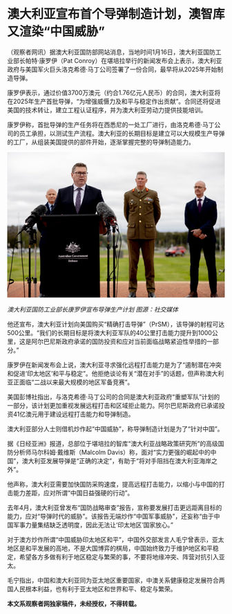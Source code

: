 # 澳大利亚宣布首个导弹制造计划，澳智库又渲染“中国威胁”

（观察者网讯）据澳大利亚国防部网站消息，当地时间1月16日，澳大利亚国防工业部长帕特·康罗伊（Pat
Conroy）在堪培拉举行的新闻发布会上表示，澳大利亚政府与美国军火巨头洛克希德·马丁公司签署了一份合同，最早将从2025年开始制造导弹。

康罗伊表示，通过价值3700万澳元（约合1.76亿元人民币）的合同，澳大利亚将在2025年生产首批导弹，“为增强威慑力及和平与稳定作出贡献”。合同还将促进美国的技术转让，建立工程认证程序，并为澳大利亚劳动力提供技能培训。

康罗伊称，首批导弹的生产任务将在西悉尼的一处工厂进行，由洛克希德·马丁公司的员工承担，以测试生产流程。澳大利亚的长期目标是建立可以大规模生产导弹的工厂，从组装美国提供的部件开始，逐渐掌握完整的导弹制造能力。

![0806e10396c3beff9afbefe05fd542fe.jpg](https://raw.githubusercontent.com/qqhsx/qqnews_image/main/2024/01/16/澳大利亚宣布首个导弹制造计划，澳智库又渲染“中国威胁”/0806e10396c3beff9afbefe05fd542fe.jpg)

 _澳大利亚国防工业部长康罗伊宣布导弹生产计划 图源：社交媒体_

他还宣布，澳大利亚计划向美国购买“精确打击导弹”（PrSM），该导弹的射程可达500公里。“我们的长期目标是将澳大利亚军队的40公里打击能力提升到1000公里，这是阿尔巴尼斯政府承诺的国防投资和应对当前面临战略紧迫性举措的一部分。”

康罗伊在新闻发布会上说，澳大利亚寻求强化远程打击能力是为了“遏制潜在冲突和促进‘印太地区’和平与稳定”。他拒绝谈论有关“潜在对手”的话题，但声称澳大利亚正面临“二战以来最大规模的地区军备竞赛”。

美国彭博社指出，与洛克希德·马丁公司的合同是澳大利亚政府“重塑军队”计划的一部分，该计划更加重视发展远程打击和区域拒止能力。阿尔巴尼斯政府已承诺投资41亿澳元用于建设远程打击能力和导弹制造。

澳大利亚部分人士则借机炒作起“中国威胁”，称导弹制造计划是为了“针对中国”。

据《日经亚洲》报道，总部位于堪培拉的智库“澳大利亚战略政策研究所”的高级国防分析师马尔科姆·戴维斯（Malcolm
Davis）称，面对“实力更强的崛起中的中国”，澳大利亚发展导弹是“正确的决定”，有助于“将对手阻挡在澳大利亚海岸之外”。

他声称，澳大利亚需要加快国防采购速度，提高远程打击能力，以缩小与中国的打击能力差距，应对所谓“中国日益强硬的行动”。

去年4月，澳大利亚曾发布“国防战略审查”报告，宣称要发展打击更远距离目标的能力，应对“导弹时代的威胁”。该报告无端炒作“中国军事威胁”，还妄称“由于中国军事力量集结缺乏透明度，因此无法让‘印太地区’国家放心。”

对于澳方炒作所谓“中国威胁印太地区和平”，中国外交部发言人毛宁曾表示，亚太地区是和平发展的高地，不是大国博弈的棋局，中国始终致力于维护地区和平稳定，希望各方多做有利于地区稳定与繁荣的事，不要将地缘冲突、阵营对抗引入亚太。

毛宁指出，中国和澳大利亚同为亚太地区重要国家，中澳关系健康稳定发展符合两国人民根本利益，也有利于亚太地区和世界和平、稳定与繁荣。

**本文系观察者网独家稿件，未经授权，不得转载。**

